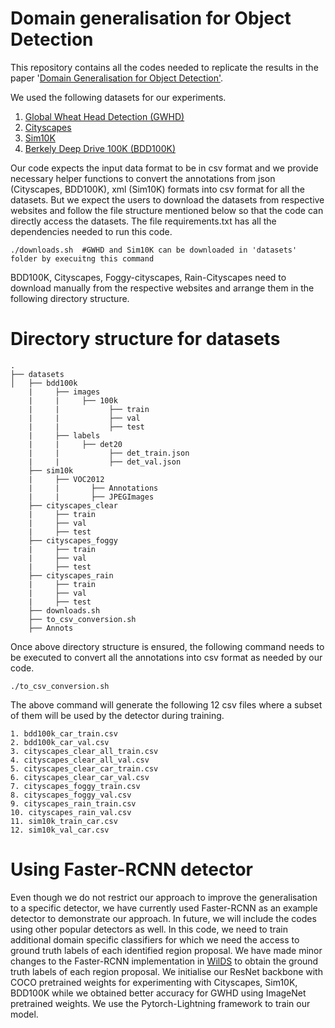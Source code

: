# Domain generalisation for Object Detection

This repository contains all the codes needed to replicate the results in the paper '[Domain Generalisation for Object Detection'](https://arxiv.org/abs/2203.05294).  

We used the following datasets for our experiments. 

1. [Global Wheat Head Detection (GWHD)](https://zenodo.org/record/5092309#.YjeR1zynzJU) 
2. [Cityscapes](https://www.cityscapes-dataset.com/) 
3. [Sim10K](https://fcav.engin.umich.edu/projects/driving-in-the-matrix) 
4. [Berkely Deep Drive 100K (BDD100K)](https://bdd-data.berkeley.edu/) 

Our code expects the input data format to be in csv format and we provide necessary helper functions to convert the annotations from json (Cityscapes, BDD100K), xml (Sim10K) formats into csv format for all the datasets. But we expect the users to download the datasets from respective websites and follow the file structure mentioned below so that the code can directly access the datasets. The file requirements.txt has all the dependencies needed to run this code. 

```
./downloads.sh  #GWHD and Sim10K can be downloaded in 'datasets' folder by execuitng this command 
```

BDD100K, Cityscapes, Foggy-cityscapes, Rain-Cityscapes need to download manually from the respective websites and arrange them in the following directory structure. 

# Directory structure for datasets

```
.
├── datasets
│   ├── bdd100k
    |     ├── images
    |     |     ├── 100k
    |     |           ├── train
    |     |           ├── val
    |     |           ├── test
    |     ├── labels
    |     |     ├── det20
    |     |           ├── det_train.json
    |     |           ├── det_val.json
    ├── sim10k
    |     ├── VOC2012
    |     |       ├── Annotations
    |     |       ├── JPEGImages
    ├── cityscapes_clear
    |     ├── train
    |     ├── val
    |     ├── test
    ├── cityscapes_foggy
    |     ├── train
    |     ├── val
    |     ├── test
    ├── cityscapes_rain
    |     ├── train
    |     ├── val
    |     ├── test
    ├── downloads.sh
    ├── to_csv_conversion.sh
    ├── Annots
```

Once above directory structure is ensured, the following command needs to be executed to convert all the annotations into csv format as needed by our code. 

```
./to_csv_conversion.sh
```

The above command will generate the following 12 csv files where a subset of them will be used by the detector during training. 

```
1. bdd100k_car_train.csv
2. bdd100k_car_val.csv
3. cityscapes_clear_all_train.csv
4. cityscapes_clear_all_val.csv
5. cityscapes_clear_car_train.csv
6. cityscapes_clear_car_val.csv
7. cityscapes_foggy_train.csv
8. cityscapes_foggy_val.csv
9. cityscapes_rain_train.csv
10. cityscapes_rain_val.csv
11. sim10k_train_car.csv
12. sim10k_val_car.csv
```


# Using Faster-RCNN detector

Even though we do not restrict our approach to improve the generalisation to a specific detector, we have currently used Faster-RCNN as an example detector to demonstrate our approach. In future, we will include the codes using other popular detectors as well. In this code, we need to train additional domain specific classifiers for which we need the access to ground truth labels of each identified region proposal. We have made minor changes to the Faster-RCNN implementation in [WilDS](https://github.com/p-lambda/wilds/tree/main/examples/models/detection) to obtain the ground truth labels of each region proposal. We initialise our ResNet backbone with COCO pretrained weights for experimenting with Cityscapes, Sim10K, BDD100K while we obtained better accuracy for GWHD using ImageNet pretrained weights. We use the Pytorch-Lightning framework to train our model. 



